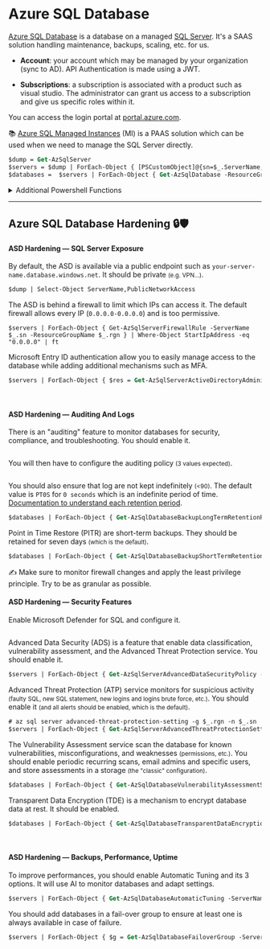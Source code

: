 # Azure SQL Database

<div class="row row-cols-lg-2"><div>

[Azure SQL Database](https://learn.microsoft.com/en-us/azure/azure-sql/database/doc-changes-updates-release-notes-whats-new?view=azuresql) is a database on a managed [SQL Server](/programming-languages/databases/relational/dbms/mssql.md). It's a SAAS solution handling maintenance, backups, scaling, etc. for us.

* **Account**: your account which may be managed by your organization (sync to AD). API Authentication is made using a JWT.

* **Subscriptions**: a subscription is associated with a product such as visual studio. The administrator can grant us access to a subscription and give us specific roles within it.

You can access the login portal at [portal.azure.com](https://portal.azure.com/).

📚 [Azure SQL Managed Instances](https://learn.microsoft.com/en-us/azure/azure-sql/managed-instance/sql-managed-instance-paas-overview?view=azuresql) (MI) is a PAAS solution which can be used when we need to manage the SQL Server directly. 
</div><div>

```ps
$dump = Get-AzSqlServer
$servers = $dump | ForEach-Object { [PSCustomObject]@{sn=$_.ServerName; rgn=$_.ResourceGroupName} }
$databases =  $servers | ForEach-Object { Get-AzSqlDatabase -ResourceGroupName $_.rgn -ServerName $_.sn | Where-Object DatabaseName -ne "master" } | ForEach-Object { [PSCustomObject]@{sn=$_.ServerName; rgn=$_.ResourceGroupName; db=$_.DatabaseName} }
```

<details class="details-n">
<summary>Additional Powershell Functions</summary>

```ps
function Get-AzSqlDatabaseAutomaticTuning {
    param (
        [string]$ResourceGroupName,
        [string]$ServerName
    )
    return (Invoke-RestMethod -Uri "https://management.azure.com/subscriptions/$((Get-AzContext).Subscription.Id)/resourceGroups/$ResourceGroupName/providers/Microsoft.Sql/servers/$ServerName/automaticTuning/current?api-version=2021-11-01" -Method Get -Headers @{Authorization = "Bearer $(Get-AzAccessToken).Token"}) | ConvertFrom-Json
}
```
</details>
</div></div>

<hr class="sep-both">

## Azure SQL Database Hardening 🔒🛡️

<div class="row row-cols-lg-2"><div>

#### ASD Hardening — SQL Server Exposure

By default, the ASD is available via a public endpoint such as `your-server-name.database.windows.net`. It should be private <small>(e.g. VPN...)</small>.

```ps
$dump | Select-Object ServerName,PublicNetworkAccess
```

The ASD is behind a firewall to limit which IPs can access it. The default firewall allows every IP (`0.0.0.0-0.0.0.0`) and is too permissive.

```
$servers | ForEach-Object { Get-AzSqlServerFirewallRule -ServerName $_.sn -ResourceGroupName $_.rgn } | Where-Object StartIpAddress -eq "0.0.0.0" | ft
```

Microsoft Entry ID authentication allow you to easily manage access to the database while adding additional mechanisms such as MFA.

```ps
$servers | ForEach-Object { $res = Get-AzSqlServerActiveDirectoryAdministrator -ServerName $_.sn -ResourceGroupName $_.rgn; [PSCustomObject]@{ServerName=$_.sn; EntraStatus=if ($res) { "Enabled" } else { "Disabled" } } }
```

<br>

#### ASD Hardening — Auditing And Logs

There is an "auditing" feature to monitor databases for security, compliance, and troubleshooting. You should enable it.

```ps
```

You will then have to configure the auditing policy <small>(3 values expected)</small>.

```ps
```

You should also ensure that log are not kept indefinitely <small>(<90)</small>. The default value is `PT0S` for `0 seconds` which is an indefinite period of time. [Documentation to understand each retention period](https://learn.microsoft.com/en-us/azure/azure-sql/database/long-term-backup-retention-configure?view=azuresql&tabs=portal).

```ps
$databases | ForEach-Object { Get-AzSqlDatabaseBackupLongTermRetentionPolicy -ServerName $_.sn -ResourceGroupName $_.rgn -DatabaseName $_.db | Select-Object ServerName, DatabaseName, WeeklyRetention, MonthlyRetention, YearlyRetention } | ft
```

Point in Time Restore (PITR) are short-term backups. They should be retained for seven days <small>(which is the default)</small>.

```ps
$databases | ForEach-Object { Get-AzSqlDatabaseBackupShortTermRetentionPolicy -ServerName $_.sn -ResourceGroupName $_.rgn -DatabaseName $_.db | Select-Object ServerName, DatabaseName, RetentionDays } | ft
```

✍️ Make sure to monitor firewall changes and apply the least privilege principle. Try to be as granular as possible.
</div><div>

#### ASD Hardening — Security Features

Enable Microsoft Defender for SQL and configure it.

```ps
```

Advanced Data Security (ADS) is a feature that enable data classification, vulnerability assessment, and the Advanced Threat Protection service. You should enable it.

```ps
$servers | ForEach-Object { Get-AzSqlServerAdvancedDataSecurityPolicy -ServerName $_.sn -ResourceGroupName $_.rgn }
```

Advanced Threat Protection (ATP) service monitors for suspicious activity <small>(faulty SQL, new SQL statement, new logins and logins brute force, etc.)</small>. You should enable it <small>(and all alerts should be enabled, which is the default)</small>.

```ps
# az sql server advanced-threat-protection-setting -g $_.rgn -n $_.sn
$servers | ForEach-Object { Get-AzSqlServerAdvancedThreatProtectionSetting -ServerName $_.sn -ResourceGroupName $_.rgn }
```

The Vulnerability Assessment service scan the database for known vulnerabilities, misconfigurations, and weaknesses <small>(permissions, etc.)</small>. You should enable periodic recurring scans, email admins and specific users, and store assessments in a storage <small>(the "classic" configuration)</small>.

```ps
$databases | ForEach-Object { Get-AzSqlDatabaseVulnerabilityAssessmentSetting -ServerName $_.sn -ResourceGroupName $_.rgn -DatabaseName $_.db } | ft
```

Transparent Data Encryption (TDE) is a mechanism to encrypt database data at rest. It should be enabled.

```ps
$databases | ForEach-Object { Get-AzSqlDatabaseTransparentDataEncryption -ServerName $_.sn -ResourceGroupName $_.rgn -DatabaseName $_.db | Select-Object ServerName, DatabaseName, @{Name='TdeStatus'; Expression={$_.State}}} | ft
```

<br>

#### ASD Hardening — Backups, Performance, Uptime

To improve performances, you should enable Automatic Tuning and its 3 options. It will use AI to monitor databases and adapt settings.

```ps
$servers | ForEach-Object { Get-AzSqlDatabaseAutomaticTuning -ServerName $_.sn -ResourceGroupName $_.rgn }
```

You should add databases in a fail-over group to ensure at least one is always available in case of failure.

```ps
$servers | ForEach-Object { $g = Get-AzSqlDatabaseFailoverGroup -ServerName $_.sn -ResourceGroupName $_.rgn; [PSCustomObject]@{ServerName=$_.sn; HasFailoverGroup = $g.Count -ne 0 } }
```
</div></div>